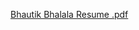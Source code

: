 [Bhautik Bhalala Resume .pdf](https://github.com/Bhautik-Bhalala/Bhautik-Bhalala/files/9034595/Bhautik.Bhalala.Resume.pdf)
